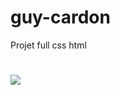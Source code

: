 # guy-cardon
Projet full css html
# <img src="http://www.digitaliiis.com/GALLERY/artistes/images/Guy%20Cardon/8.jpg">
